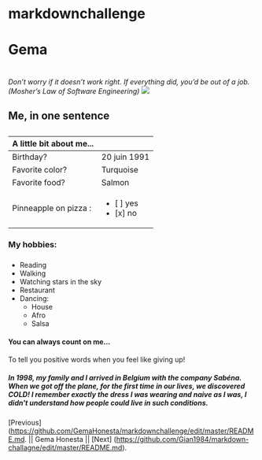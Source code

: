 # markdownchallenge
# Gema <h1>
<em>Don’t worry if it doesn’t work right. If everything did, you’d be out of a job. (Mosher’s Law of Software Engineering)</em>
<img src="DSC_0055.JPG"/>
## Me, in one sentence <h2>


|A little bit about me...|  |
|----------------------|-----|
|Birthday?             |20 juin 1991|
|Favorite color?       |Turquoise|
|Favorite food?        |Salmon|
| Pinneapple on pizza : | <ul><li> [ ] yes</li> <li>[x] no </li></ul> |


### My hobbies: <h3>

- Reading
- Walking
- Watching stars in the sky
- Restaurant
- Dancing:
  - House 
  - Afro
  - Salsa
  
 #### You can always count on me...<h4>
  To tell you positive words when you feel like giving up!
 ##### In 1998, my family and I arrived in Belgium with the company Sabéna. When we got off the plane, for the first time in our lives, we discovered COLD! I remember exactly the dress I was wearing and naive as I was, I didn't understand how people could live in such conditions. <h5>

[Previous] (https://github.com/GemaHonesta/markdownchallenge/edit/master/README.md. || Gema Honesta || [Next] (https://github.com/Gian1984/markdown-challagne/edit/master/README.md).

